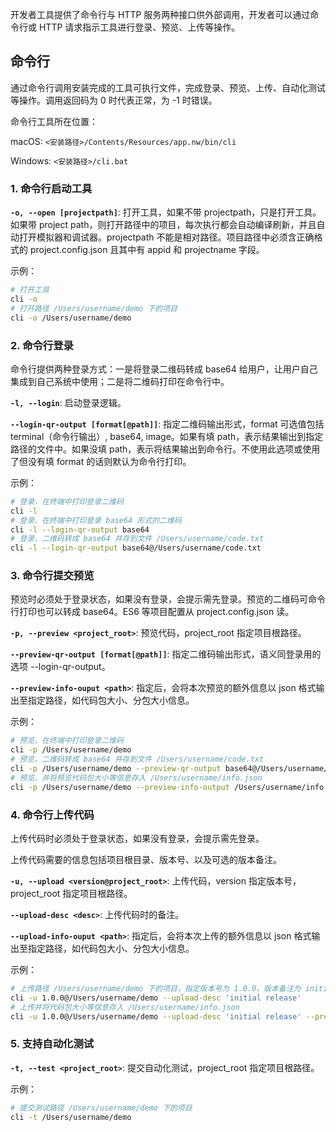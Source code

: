 开发者工具提供了命令行与 HTTP 服务两种接口供外部调用，开发者可以通过命令行或 HTTP 请求指示工具进行登录、预览、上传等操作。

## 命令行

通过命令行调用安装完成的工具可执行文件，完成登录、预览、上传、自动化测试等操作。调用返回码为 0 时代表正常，为 -1 时错误。

命令行工具所在位置：

macOS: `<安装路径>/Contents/Resources/app.nw/bin/cli`

Windows: `<安装路径>/cli.bat`

### 1. 命令行启动工具

**`-o, --open [projectpath]`**: 打开工具，如果不带 projectpath，只是打开工具。如果带 project path，则打开路径中的项目，每次执行都会自动编译刷新，并且自动打开模拟器和调试器。projectpath 不能是相对路径。项目路径中必须含正确格式的 project.config.json 且其中有 appid 和 projectname 字段。

示例：
```bash
# 打开工具
cli -o
# 打开路径 /Users/username/demo 下的项目
cli -o /Users/username/demo
```

### 2. 命令行登录
命令行提供两种登录方式：一是将登录二维码转成 base64 给用户，让用户自己集成到自己系统中使用；二是将二维码打印在命令行中。

**`-l, --login`**: 启动登录逻辑。

**`--login-qr-output [format[@path]]`**: 指定二维码输出形式，format 可选值包括 terminal（命令行输出）, base64, image。如果有填 path，表示结果输出到指定路径的文件中。如果没填 path，表示将结果输出到命令行。不使用此选项或使用了但没有填 format 的话则默认为命令行打印。

示例：
```bash
# 登录，在终端中打印登录二维码
cli -l
# 登录，在终端中打印登录 base64 形式的二维码
cli -l --login-qr-output base64
# 登录，二维码转成 base64 并存到文件 /Users/username/code.txt 
cli -l --login-qr-output base64@/Users/username/code.txt
```

### 3. 命令行提交预览

预览时必须处于登录状态，如果没有登录，会提示需先登录。预览的二维码可命令行打印也可以转成 base64。ES6 等项目配置从 project.config.json 读。

**`-p, --preview <project_root>`**: 预览代码，project_root 指定项目根路径。

**`--preview-qr-output [format[@path]]`**: 指定二维码输出形式，语义同登录用的选项 --login-qr-output。

**`--preview-info-ouput <path>`**: 指定后，会将本次预览的额外信息以 json 格式输出至指定路径，如代码包大小、分包大小信息。

示例：
```bash
# 预览，在终端中打印登录二维码
cli -p /Users/username/demo
# 预览，二维码转成 base64 并存到文件 /Users/username/code.txt
cli -p /Users/username/demo --preview-qr-output base64@/Users/username/code.txt
# 预览，并将预览代码包大小等信息存入 /Users/username/info.json
cli -p /Users/username/demo --preview-info-output /Users/username/info.json
```

### 4. 命令行上传代码

上传代码时必须处于登录状态，如果没有登录，会提示需先登录。

上传代码需要的信息包括项目根目录、版本号、以及可选的版本备注。

**`-u, --upload <version@project_root>`**: 上传代码，version 指定版本号，project_root 指定项目根路径。 

**`--upload-desc <desc>`**: 上传代码时的备注。

**`--upload-info-ouput <path>`**: 指定后，会将本次上传的额外信息以 json 格式输出至指定路径，如代码包大小、分包大小信息。

示例：
```bash
# 上传路径 /Users/username/demo 下的项目，指定版本号为 1.0.0，版本备注为 initial release
cli -u 1.0.0@/Users/username/demo --upload-desc 'initial release'
# 上传并将代码包大小等信息存入 /Users/username/info.json
cli -u 1.0.0@/Users/username/demo --upload-desc 'initial release' --preview-info-output /Users/username/info.json
```

### 5. 支持自动化测试

**`-t, --test <project_root>`**: 提交自动化测试，project_root 指定项目根路径。

示例：
```bash
# 提交测试路径 /Users/username/demo 下的项目
cli -t /Users/username/demo
```
